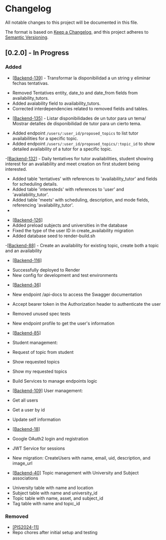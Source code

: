 # Changelog
All notable changes to this project will be documented in this file.

The format is based on [Keep a Changelog](https://keepachangelog.com/en/1.0.0/),
and this project adheres to [Semantic Versioning](https://semver.org/spec/v2.0.0.html).

## [0.2.0] - In Progress

### Added
- [[Backend-139]](https://www.notion.so/Talle-S-Transformar-la-disponibilidad-a-un-string-y-eliminar-fechas-tentativas-11624a6692a480d081f1c8a5af8d7e9e?pvs=4) - Transformar la disponibilidad a un string y eliminar fechas tentativas.
+ Removed Tentatives entity, date_to and date_from fields from availability_tutors.
+ Added avalability field to availability_tutors.
+ Corrected interdependencies related to removed fields and tables.

- [[Backend-135]](https://www.notion.so/Seguimiento-de-incidencias-581e3acc7b124c229e12c0664c00b05e?p=09367787109f4ccaa806b92274cb8424&pm=s) - Listar disponibilidades de un tutor para un tema/ Mostrar detalles de disponibilidad de tutor para un cierto tema.
+ Added endpoint `/users/:user_id/proposed_topics` to list tutor availabilities for a specific topic.
+ Added endpoint `/users/:user_id/proposed_topics/:topic_id` to show detailed availability of a tutor for a specific topic.

-[[Backend-132]](https://www.notion.so/Crear-la-meet-con-posibles-interesados-a-confirmar-58cd2e4ff7b34a218f6d9de4a8fa8835?pvs=4) - Daily tentatives for tutor availabilities, student showing interest for an availability and meet creation on first student being interested.
+ Added table 'tentatives' with references to 'availability_tutor' and fields for scheduling details.
+ Added table 'interesteds' with references to 'user' and 'availability_tutor'.
+ Added table 'meets' with scheduling, description, and mode fields, referencing 'availability_tutor'.
+ 
- [[Backend-126]](https://www.notion.so/Seguimiento-de-incidencias-581e3acc7b124c229e12c0664c00b05e?p=e03be58673d54ad8a9c8f75922af8604&pm=s)
- Added preload subjects and universities in the database
- Fixed the type of the user ID in create_availability migration 
- Added database seed to render-build.sh

-[[Backend-88]](https://www.notion.so/Tutor-se-ofrece-a-dar-tutoria-sobre-un-tema-solicitado-4b1792c3912845118fbfbfd7c37534bf?pvs=4) - Create an availability for existing topic, create both a topic and an availability

- [[Backend-116]](https://www.notion.so/Seguimiento-de-incidencias-581e3acc7b124c229e12c0664c00b05e?p=4ad2fae2b891400bbea5f6f896e24afd&pm=s)
+ Successfully deployed to Render
+ New config for development and test environments

- [[Backend-36]](https://www.notion.so/Seguimiento-de-incidencias-581e3acc7b124c229e12c0664c00b05e?p=2b0cb01cb3994c38bd126dcb3162a272&pm=s)
- New endpoint /api-docs to access the Swagger documentation
- Accept bearer token in the Authorization header to authenticate the user
- Removed unused spec tests

- New endpoint profile to get the user's information

- [[Backend-85]](https://www.notion.so/Sumarse-Crear-a-una-solicitud-de-tutor-a-sobre-un-tema-Estudiante-b8c99b9dc6414efd94a62313cfeeeaa3?pvs=4)
- Student management:
- Request of topic from student
- Show requested topics
- Show my requested topics
- Build Services to manage endpoints logic

- [[Backend-109]](https://www.notion.so/Seguimiento-de-incidencias-581e3acc7b124c229e12c0664c00b05e?p=b88a9bbe9595475b815dc5b89c47affb&pm=s)
User management:
- Get all users
- Get a user by id
- Update self information


- [[Backend-18]](https://www.notion.so/Seguimiento-de-incidencias-581e3acc7b124c229e12c0664c00b05e?p=196e9335976640ac8ec9ab580992aa3e&pm=s)
- Google OAuth2 login and registration
- JWT Service for sessions
- New migration: CreateUsers with name, email, uid, description, and image_url

- [[Backend-40]](https://www.notion.so/Desarrollo-gestion-de-Temas-b47179ce78f14a32ab1f2116cc2e47bc?pvs=4) Topic management with University and Subject associations
+ University table with name and location
+ Subject table with name and university_id
+ Topic table with name, asset, and subject_id
+ Tag table with name and topic_id

### Removed
- [[PIS2024-11]](https://ianaraznyc.atlassian.net/jira/software/projects/PIS2024/boards/1?selectedIssue=PIS2024-111) 
- Repo chores after initial setup and testing
